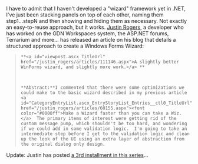 I have to admit that I haven't developed a "wizard" framework yet in .NET, I've just been stacking panels on top of each other, naming them step1...stepN and then showing and hiding them as necessary. Not exactly an easy-to-reuse approach, but it works. [Justin Rogers](http://weblogs.asp.net/justin_rogers), a developer who has worked on the GDN Workspaces system, the ASP.NET forums, Terrarium and more... has released an article on his blog that details a structured approach to create a Windows Forms Wizard:

<blockquote dir="ltr" style="MARGIN-RIGHT: 0px">

    **<a id="viewpost.ascx_TitleUrl" href="/justin_rogers/articles/111146.aspx">A slightly better WinForms wizard, and slightly more work.</a> **



    **Abstract:**I commented that there were some optimizations we could make to the basic wizard described in my previous article <a id="CategoryEntryList.ascx_EntryStoryList_Entries__ctl0_TitleUrl" href="/justin_rogers/articles/60155.aspx"><font color="#0000ff">Make a Wizard faster than you can take a Wiz.</a>  The primary items of interest were getting rid of the custom message pump, which shouldn't be too hard, and wondering if we could add in some validation logic.  I'm going to take an intermediate step before I get to the validation logic and clean up the look of the UI using an extra layer of abstraction from the original dialog only design.

</blockquote>

Update: Justin has posted [a 3rd installment in this series](http://weblogs.asp.net/justin_rogers/articles/111939.aspx)...